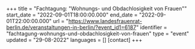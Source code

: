 +++
title = "Fachtagung: "Wohnungs- und Obdachlosigkeit von Frauen""
start_date = "2022-09-01T18:00:00.000"
end_date = "2022-09-01T22:00:00.000"
url = "https://www.landesfrauenrat-berlin.de/veranstaltungen-in-berlin/?event_id1=6187"
identifier = "fachtagung-wohnungs-und-obdachlosigkeit-von-frauen"
type = "event"
updated = "29-08-2022"
languages = []
[contact]
+++